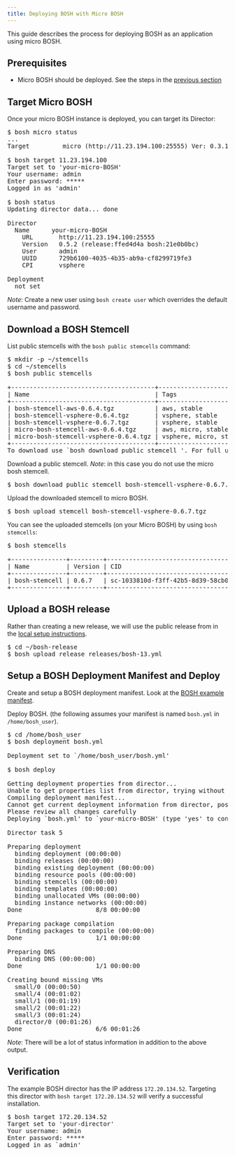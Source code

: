 ```yaml
---
title: Deploying BOSH with Micro BOSH
---
```


This guide describes the process for deploying BOSH as an application using micro BOSH. 

## <a id="prerequisites"></a>Prerequisites ##

* Micro BOSH should be deployed. See the steps in the [previous section](deploying_micro_bosh.html)

## <a id="target"></a>Target Micro BOSH ##

Once your micro BOSH instance is deployed, you can target its Director:

<pre class="terminal">
$ bosh micro status
...
Target         micro (http://11.23.194.100:25555) Ver: 0.3.12 (00000000)

$ bosh target 11.23.194.100
Target set to 'your-micro-BOSH'
Your username: admin
Enter password: *****
Logged in as 'admin'

$ bosh status
Updating director data... done

Director
  Name      your-micro-BOSH
 	URL       http://11.23.194.100:25555
 	Version   0.5.2 (release:ffed4d4a bosh:21e0b0bc)
 	User      admin
 	UUID      729b6100-4035-4b35-ab9a-cf8299719fe3
 	CPI       vsphere

Deployment
  not set
</pre>

*Note*: Create a new user using `bosh create user` which overrides the default username and password.

## <a id="download-stemcell"></a>Download a BOSH Stemcell ##

List public stemcells with the `bosh public stemcells` command:

<pre class="terminal">
$ mkdir -p ~/stemcells
$ cd ~/stemcells
$ bosh public stemcells

+---------------------------------------+------------------------+
| Name                                  | Tags                   |
+---------------------------------------+------------------------+
| bosh-stemcell-aws-0.6.4.tgz           | aws, stable            |
| bosh-stemcell-vsphere-0.6.4.tgz       | vsphere, stable        |
| bosh-stemcell-vsphere-0.6.7.tgz       | vsphere, stable        |
| micro-bosh-stemcell-aws-0.6.4.tgz     | aws, micro, stable     |
| micro-bosh-stemcell-vsphere-0.6.4.tgz | vsphere, micro, stable |
+---------------------------------------+------------------------+
To download use `bosh download public stemcell <stemcell_name>'. For full url use --full.
</pre>

Download a public stemcell. *Note*: in this case you do not use the micro bosh stemcell.

<pre class="terminal">
$ bosh download public stemcell bosh-stemcell-vsphere-0.6.7.tgz 
</pre>

Upload the downloaded stemcell to micro BOSH.

<pre class="terminal">
$ bosh upload stemcell bosh-stemcell-vsphere-0.6.7.tgz
</pre>

You can see the uploaded stemcells (on your Micro BOSH) by using `bosh stemcells`:

<pre class="terminal">
$ bosh stemcells

+---------------+---------+-----------------------------------------+
| Name          | Version | CID                                     |
+---------------+---------+-----------------------------------------+
| bosh-stemcell | 0.6.7   | sc-1033810d-f3ff-42b5-8d39-58cb035638fc |
+---------------+---------+-----------------------------------------+
</pre>

## <a id="upload-release"></a>Upload a BOSH release ##

Rather than creating a new release, we will use the public release from in the [local setup instructions](../../bosh/setup/index.html).

<pre class="terminal">
$ cd ~/bosh-release
$ bosh upload release releases/bosh-13.yml
</pre>

## <a id="deploy"></a>Setup a BOSH Deployment Manifest and Deploy ##

Create and setup a BOSH deployment manifest. Look at the [BOSH example manifest](./bosh-example-manifest.html). 

Deploy BOSH. (the following assumes your manifest is named `bosh.yml` in `/home/bosh_user`).

<pre class="terminal">
$ cd /home/bosh_user
$ bosh deployment bosh.yml
		
Deployment set to `/home/bosh_user/bosh.yml'

$ bosh deploy

Getting deployment properties from director...
Unable to get properties list from director, trying without it...
Compiling deployment manifest...
Cannot get current deployment information from director, possibly a new deployment
Please review all changes carefully
Deploying `bosh.yml' to `your-micro-BOSH' (type 'yes' to continue): yes

Director task 5

Preparing deployment
  binding deployment (00:00:00)                                                                     
  binding releases (00:00:00)                                                                       
  binding existing deployment (00:00:00)                                                            
  binding resource pools (00:00:00)                                                                 
  binding stemcells (00:00:00)                                                                      
  binding templates (00:00:00)                                                                      
  binding unallocated VMs (00:00:00)                                                                
  binding instance networks (00:00:00)                                                              
Done                    8/8 00:00:00                                                                

Preparing package compilation
  finding packages to compile (00:00:00)                                                            
Done                    1/1 00:00:00                                                                

Preparing DNS
  binding DNS (00:00:00)                                                                            
Done                    1/1 00:00:00                                                                

Creating bound missing VMs
  small/0 (00:00:50)                                                                                
  small/4 (00:01:02)                                                                                
  small/1 (00:01:19)                                                                                
  small/2 (00:01:22)                                                                                
  small/3 (00:01:24)                                                                                
  director/0 (00:01:26)                                                                             
Done                    6/6 00:01:26
</pre>

*Note*: There will be a lot of status information in addition to the above output.

## <a id="verify"></a>Verification ##

The example BOSH director has the IP address `172.20.134.52`. Targeting this director with `bosh target 172.20.134.52` will verify a successful installation.

<pre class="terminal">
$ bosh target 172.20.134.52
Target set to 'your-director'
Your username: admin	
Enter password: *****
Logged in as `admin'
</pre>

